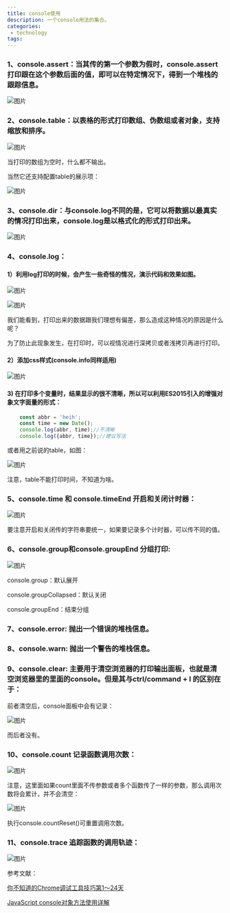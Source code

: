 ```yaml
---
title: console使用
description: 一个console用法的集合。
categories:
 - technology
tags:
---
```



### 1、console.assert：当其传的第一个参数为假时，console.assert打印跟在这个参数后面的值，即可以在特定情况下，得到一个堆栈的跟踪信息。

![图片]({{site.url}}/assets/images/note/console1.jpg)

### 2、console.table：以表格的形式打印数组、伪数组或者对象，支持缩放和排序。

![图片]({{site.url}}/assets/images/note/console2.jpg)

当打印的数组为空时，什么都不输出。

当然它还支持配置table的展示项：

![图片]({{site.url}}/assets/images/note/console3.jpg)

### 3、console.dir：与console.log不同的是，它可以将数据以最真实的情况打印出来，console.log是以格式化的形式打印出来。

![图片]({{site.url}}/assets/images/note/console4.jpg)

### 4、console.log：

#### 1）利用log打印的时候，会产生一些奇怪的情况，演示代码和效果如图。

![图片]({{site.url}}/assets/images/note/console5.jpg)

![图片]({{site.url}}/assets/images/note/console6.jpg)

我们能看到，打印出来的数据跟我们理想有偏差，那么造成这种情况的原因是什么呢？

为了防止此现象发生，在打印时，可以视情况进行深拷贝或者浅拷贝再进行打印。

#### 2）添加css样式(console.info同样适用)

![图片]({{site.url}}/assets/images/note/console8.jpg)

#### 3) 在打印多个变量时，结果显示的很不清晰，所以可以利用ES2015引入的增强对象文字面量的形式：

```javascript
    const abbr = 'heih';
    const time = new Date();
    console.log(abbr, time);//不清晰
    console.log({abbr, time});//建议写法
```

或者用之前说的table，如图：

![图片]({{site.url}}/assets/images/note/console14.jpg)

注意，table不能打印时间，不知道为啥。

### 5、console.time 和 console.timeEnd 开启和关闭计时器：

![图片]({{site.url}}/assets/images/note/console7.jpg)

要注意开启和关闭传的字符串要统一，如果要记录多个计时器，可以传不同的值。

### 6、console.group和console.groupEnd 分组打印:

![图片]({{site.url}}/assets/images/note/console12.jpg)

console.group：默认展开

console.groupCollapsed：默认关闭

console.groupEnd：结束分组

### 7、console.error: 抛出一个错误的堆栈信息。

### 8、console.warn: 抛出一个警告的堆栈信息。

### 9、console.clear: 主要用于清空浏览器的打印输出面板，也就是清空浏览器里的里面的console。但是其与ctrl/command + l 的区别在于：

前者清空后，console面板中会有记录：

![图片]({{site.url}}/assets/images/note/console9.jpg)

而后者没有。

### 10、console.count 记录函数调用次数：

![图片]({{site.url}}/assets/images/note/console10.jpg)

注意，这里面如果count里面不传参数或者多个函数传了一样的参数，那么调用次数将会累计，并不会清空：

![图片]({{site.url}}/assets/images/note/console11.jpg)

执行console.countReset()可重置调用次数。

### 11、console.trace 追踪函数的调用轨迹：

![图片]({{site.url}}/assets/images/note/console13.jpg)

参考文献：

[你不知道的Chrome调试工具技巧第1～24天](https://juejin.im/post/5c0a0d5ff265da61117a1c75)

[JavaScript console对象方法使用详解](https://blog.csdn.net/qq_31561851/article/details/62046102)

